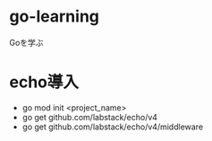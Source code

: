 # go-learning
Goを学ぶ

# echo導入
- go mod init <project_name>
- go get github.com/labstack/echo/v4
- go get github.com/labstack/echo/v4/middleware